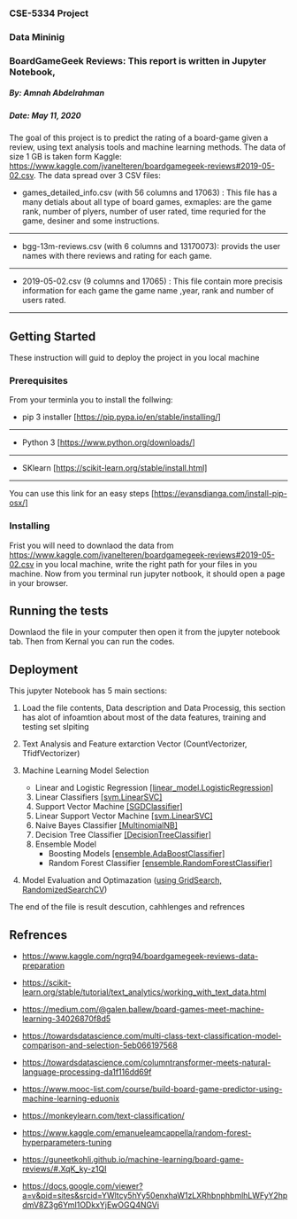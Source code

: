 ### CSE-5334 Project
### Data Mininig 

### BoardGameGeek Reviews: This report is written in Jupyter Notebook,
##### By: Amnah Abdelrahman
##### Date: May 11, 2020



The goal of this project is to predict the rating of a board-game given a review, using text analysis tools and machine learning methods. The data of size 1 GB is taken form Kaggle: https://www.kaggle.com/jvanelteren/boardgamegeek-reviews#2019-05-02.csv. The data spread over 3 CSV files:
* games_detailed_info.csv (with 56 columns and 17063) : This file has a many detials about all type of board games, exmaples: are the game rank, number of plyers, number of user rated, time requried for the game, desiner and some instructions.
***
* bgg-13m-reviews.csv (with 6 columns and 13170073): provids the user names with there reviews and rating for each game.
***
* 2019-05-02.csv (9 columns and 17065) : This file contain more precisis information for each game the game name ,year, rank and number of users rated.
***


## Getting Started

These instruction will guid to deploy the project in you local machine 

### Prerequisites

From your terminla you to install the follwing:

   * pip 3 installer [https://pip.pypa.io/en/stable/installing/]
   ***
   * Python 3 [https://www.python.org/downloads/]
   ***
   * SKlearn [https://scikit-learn.org/stable/install.html]
   ***
   
You can use this link for an easy steps [https://evansdianga.com/install-pip-osx/]


### Installing
Frist you will need to downlaod the data from https://www.kaggle.com/jvanelteren/boardgamegeek-reviews#2019-05-02.csv in you local machine, write the right path for your files in you machine. 
Now from you terminal run jupyter notbook, 
it should open a page in your browser. 

## Running the tests

Downlaod the file in your computer then open it from the jupyter notebook tab.
Then from Kernal you can run the codes.


## Deployment


This jupyter Notebook has 5 main sections:
1. Load the file contents, Data description and Data Processig,
    this section has alot of infoamtion about most of the data features, training and testing set slpiting 
2.  Text Analysis and Feature extarction Vector (CountVectorizer, TfidfVectorizer) 
3.  Machine Learning Model Selection 
      
      *  Linear and Logistic Regression <u>[linear_model.LogisticRegression]</u>
      3. Linear Classifiers  <u>[svm.LinearSVC]</u>
      4. Support Vector Machine <u>[SGDClassifier]</u>
      5. Linear Support Vector Machine <u>[svm.LinearSVC]</u>
      6. Naive Bayes Classifier <u>[MultinomialNB]</u>
      7. Decision Tree Classifier <u>[DecisionTreeClassifier]</u>
      8. Ensemble Model 
            - Boosting Models <u>[ensemble.AdaBoostClassifier]</u>
            - Random Forest Classifier <u>[ensemble.RandomForestClassifier]</u>          
            
4.  Model Evaluation and Optimazation (<u>using GridSearch, RandomizedSearchCV</u>)

The end of the file is result descution, cahhlenges and refrences 


## Refrences 

* https://www.kaggle.com/ngrq94/boardgamegeek-reviews-data-preparation
 
* https://scikit-learn.org/stable/tutorial/text_analytics/working_with_text_data.html
 
* https://medium.com/@galen.ballew/board-games-meet-machine-learning-34026870f8d5
 
* https://towardsdatascience.com/multi-class-text-classification-model-comparison-and-selection-5eb066197568

* https://towardsdatascience.com/columntransformer-meets-natural-language-processing-da1f116dd69f   

* https://www.mooc-list.com/course/build-board-game-predictor-using-machine-learning-eduonix
 
* https://monkeylearn.com/text-classification/

* https://www.kaggle.com/emanueleamcappella/random-forest-hyperparameters-tuning

* https://guneetkohli.github.io/machine-learning/board-game-reviews/#.XqK_ky-z1QI

* https://docs.google.com/viewer?a=v&pid=sites&srcid=YWltcy5hYy50enxhaW1zLXRhbnphbmlhLWFyY2hpdmV8Z3g6YmI1ODkxYjEwOGQ4NGVi



```python

```
